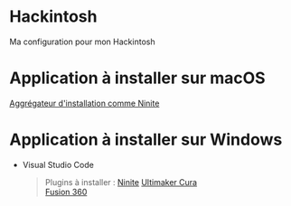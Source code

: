 # Hackintosh
Ma configuration pour mon Hackintosh

# Application à installer sur macOS

[Aggrégateur d'installation comme Ninite](https://macapps.link/en/)

# Application à installer sur Windows

- Visual Studio Code
  > Plugins à installer :
[Ninite](https://ninite.com/)
[Ultimaker Cura](https://ultimaker.com/software/ultimaker-cura/#downloads)  
[Fusion 360](https://www.autodesk.com/products/fusion-360/overview)

